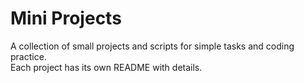 # Mini Projects

A collection of small projects and scripts for simple tasks and coding practice.  
Each project has its own README with details.


